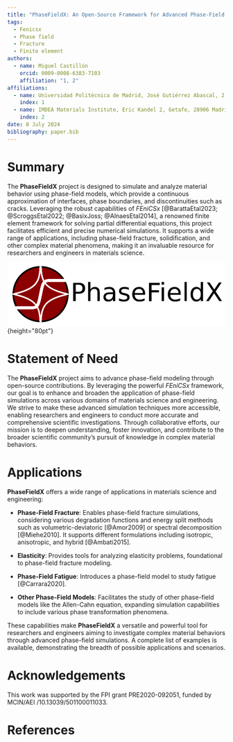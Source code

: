 ```yaml
---
title: "PhaseFieldX: An Open-Source Framework for Advanced Phase-Field Simulations"
tags:
  - Fenicsx
  - Phase field
  - Fracture
  - Finite element
authors:
  - name: Miguel Castillón
    orcid: 0009-0008-6383-7103
    affiliation: "1, 2"
affiliations:
  - name: Universidad Politécnica de Madrid, José Gutiérrez Abascal, 2, 28006 Madrid, Spain
    index: 1
  - name: IMDEA Materials Institute, Eric Kandel 2, Getafe, 28906 Madrid, Spain
    index: 2
date: 8 July 2024
bibliography: paper.bib
---
```


# Summary

The **PhaseFieldX** project is designed to simulate and analyze material behavior using phase-field models, which provide a continuous approximation of interfaces, phase boundaries, and discontinuities such as cracks. Leveraging the robust capabilities of *FEniCSx* [@BarattaEtal2023; @ScroggsEtal2022; @BasixJoss; @AlnaesEtal2014], a renowned finite element framework for solving partial differential equations, this project facilitates efficient and precise numerical simulations. It supports a wide range of applications, including phase-field fracture, solidification, and other complex material phenomena, making it an invaluable resource for researchers and engineers in materials science.

![Logo](./images/logo_name.png){height="80pt"}

# Statement of Need

The **PhaseFieldX** project aims to advance phase-field modeling through open-source contributions. By leveraging the powerful *FEniCSx* framework, our goal is to enhance and broaden the application of phase-field simulations across various domains of materials science and engineering. We strive to make these advanced simulation techniques more accessible, enabling researchers and engineers to conduct more accurate and comprehensive scientific investigations. Through collaborative efforts, our mission is to deepen understanding, foster innovation, and contribute to the broader scientific community’s pursuit of knowledge in complex material behaviors.

# Applications

**PhaseFieldX** offers a wide range of applications in materials science and engineering:

- **Phase-Field Fracture**: Enables phase-field fracture simulations, considering various degradation functions and energy split methods such as volumetric-deviatoric [@Amor2009] or spectral decomposition [@Miehe2010]. It supports different formulations including isotropic, anisotropic, and hybrid [@Ambati2015].

- **Elasticity**: Provides tools for analyzing elasticity problems, foundational to phase-field fracture modeling.

- **Phase-Field Fatigue**: Introduces a phase-field model to study fatigue [@Carrara2020].

- **Other Phase-Field Models**: Facilitates the study of other phase-field models like the Allen-Cahn equation, expanding simulation capabilities to include various phase transformation phenomena.

These capabilities make **PhaseFieldX** a versatile and powerful tool for researchers and engineers aiming to investigate complex material behaviors through advanced phase-field simulations. A complete list of examples is available, demonstrating the breadth of possible applications and scenarios.

# Acknowledgements

This work was supported by the FPI grant PRE2020-092051, funded by MCIN/AEI /10.13039/501100011033.

# References

